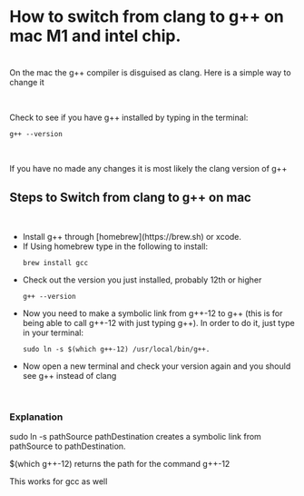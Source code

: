 # <h1>How to switch from clang to g++ on mac M1 and intel chip. <h1>


<p>On the mac the g++ compiler is disguised as clang. Here is a simple way to change it</p> 
  <br>





<p>Check to see if you have g++ installed by typing in the terminal: <br>

```
g++ --version
``` 
  <br>
 
If you have no made any changes it is most likely the clang version of g++
  </p>

  
  ## <h2> Steps to Switch from clang to g++ on mac </h2> <br>

<ul>
<li>Install g++ through [homebrew](https://brew.sh) or xcode.</li>
  <li>If Using homebrew type in the following to install:</li>

 ```
 brew install gcc
```

<li>Check out the version you just installed, probably 12th or higher</li>


```
g++ --version
``` 

<li>Now you need to make a symbolic link from g++-12 to g++ (this is for being able to call g++-12 with just typing g++). In order to do it, just type in your terminal:<br> </li>


  
 ```
sudo ln -s $(which g++-12) /usr/local/bin/g++.
```
  <li><p>Now open a new terminal and check your version again and you should see  g++ instead of clang </p>
</li>


  <br>

</ul>
  
  
  <h3>Explanation</h3>
  
  
  <p> sudo ln -s pathSource pathDestination creates a symbolic link from pathSource to pathDestination.<br>

$(which g++-12) returns the path for the command g++-12</p>

<p>This works for gcc as well</p>



